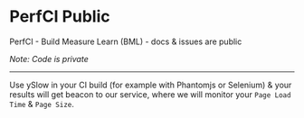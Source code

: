 # PerfCI Public

PerfCI - Build Measure Learn (BML) - docs &amp; issues are public

*Note: Code is private*

---

Use ySlow in your CI build (for example with Phantomjs or Selenium) & your results will get beacon to our service, where we will monitor your `Page Load Time` & `Page Size`.

